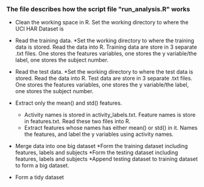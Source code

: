 ### The file describes how the script file "run_analysis.R" works

* Clean the working space in R. Set the working directory to where the UCI HAR Dataset is

* Read the training data. 
	*Set the working directory to where the training data is stored. Read the data into R. Training data are store in 3 separate .txt files. One stores the features variables, one stores the y variable/the label, one stores the subject number.

* Read the test data. 
	*Set the working directory to where the test data is stored. Read the data into R. Test data are store in 3 separate .txt files. One stores the features variables, one stores the y variable/the label, one stores the subject number.

* Extract only the mean() and std() features.
	* Activity names is stored in activity_labels.txt. Feature names is store in features.txt. Read these two files into R.
	* Extract features whose names has either mean() or std() in it. Names the features, and label the y variables using activity names.

* Merge data into one big dataset
	*Form the training dataset including features, labels and subjects
	*Form the testing dataset including features, labels and subjects
	*Append testing dataset to training dataset to form a big dataset.

* Form a tidy dataset

